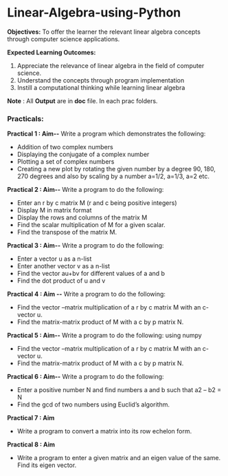 # Linear-Algebra-using-Python
**Objectives:**
To offer the learner the relevant linear algebra concepts through computer science applications.

**Expected Learning Outcomes:**
1. Appreciate the relevance of linear algebra in the field of computer science.
2. Understand the concepts through program implementation
3. Instill a computational thinking while learning linear algebra

**Note** : All **Output** are in **doc** file. In each prac folders. 
### Practicals:

**Practical 1 : Aim--**
Write a program which demonstrates the following:
- Addition of two complex numbers
- Displaying the conjugate of a complex number
- Plotting a set of complex numbers
- Creating a new plot by rotating the given number by a degree 90, 180, 270 degrees and also by scaling by a number a=1/2, a=1/3, a=2 etc.
 
**Practical 2 : Aim--**
Write a program to do the following:

- Enter an r by c matrix M (r and c being positive integers)
- Display M in matrix format
- Display the rows and columns of the matrix M
- Find the scalar multiplication of M for a given scalar.
- Find the transpose of the matrix M.

**Practical 3 : Aim--**
Write a program to do the following:

- Enter a vector u as a n-list
- Enter another vector v as a n-list
- Find the vector au+bv for different values of a and b
- Find the dot product of u and v

**Practical 4 : Aim --**
Write a program to do the following:

- Find the vector –matrix multiplication of a r by c matrix M with an c-vector u.
- Find the matrix-matrix product of M with a c by p matrix N.

**Practical 5 : Aim--**
Write a program to do the following: using numpy

- Find the vector –matrix multiplication of a r by c matrix M with an c-vector u.
- Find the matrix-matrix product of M with a c by p matrix N.

**Practical 6 : Aim--**
Write a program to do the following:

- Enter a positive number N and find numbers a and b such that a2 – b2 = N
- Find the gcd of two numbers using Euclid’s algorithm.

**Practical 7 : Aim**

- Write a program to convert a matrix into its row echelon form.

**Practical 8 : Aim**

- Write a program to enter a given matrix and an eigen value of the same. Find its eigen vector.

